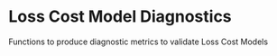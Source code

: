 # Loss Cost Model Diagnostics
Functions to produce diagnostic metrics to validate Loss Cost Models 

